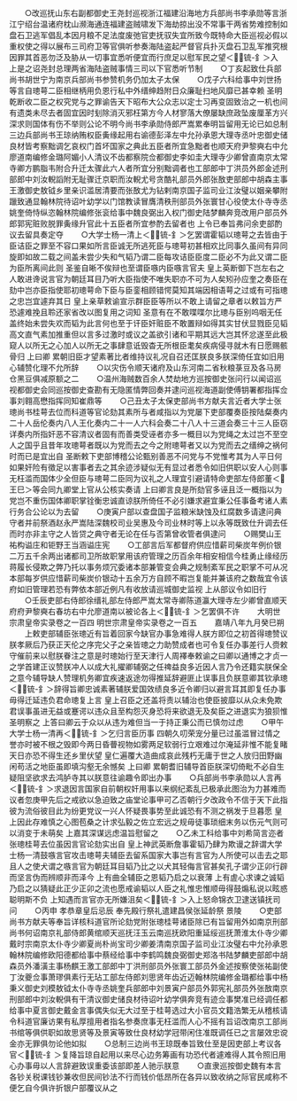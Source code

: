 <!-- { "loadSidebar": true } -->
　　○改巡抚山东右副都御史王尧封巡视浙江福建沿海地方兵部尚书李承勋等言浙江宁绍台温诸府枕山濒海通连福建盗贼啸发下海劫掠出没不常事干两省势难控制如盘石卫逃军倡乱本因月粮不足法度废弛官吏抚驭失宜所致今既特命大臣巡视必假以重权使之得以展布三司府卫等官俱听参奏海陆盗起严督官兵扑灭盘石卫乱军推究根因罪其首恶勿泛及胁从一切事宜悉听便宜而行庶足以慰军民之望＜锍-釒＞入  上是之诏尧封总理两省海陆盗贼事情三司以下官悉听节制
　　○丁亥起致仕兵部尚书胡世宁为南京兵部尚书参赞机务仍加太子太保
　　○戊子六科给事中刘世扬等言自璁萼二臣相继柄用负恩行私中外缙绅趋附日众廉耻扫地风靡已甚幸赖  圣明乾断收二臣之权究党与之罪谕告天下昭布大公众志以定士习再变固致治之一机也间有遗类未尽去者固宜因时刬除消灭邪枉第方今人材寥落大僚屡缺庶政坠废厘革方兴深求则国体有伤不举则公论不明今尚书李承勋侍郎严嵩累奉明旨留用无论已如总制三边兵部尚书王琼纳贿权臣夤缘起用右谕德彭泽左中允孙承恩大理寺丞叶忠御史储良材皆考察黜调乞哀权门首坏国家之典此五臣者所宜急黜者也顺天府尹黎奭右中允廖道南编修金璐阿媚小人清议不齿都察院佥都御史李如圭大理寺少卿曾直南京太常寺卿方鹏脂韦附合升迁太骤此六人者所宜分别黜调者也工部郎中丁洪员外郎金述刑部郎中刘汝輗謟附无耻骤迁京职而汝輗尤号贪酷礼部员外郎张敔吏部郎中胡森主事王激御史敖钺乡里亲识滥居清要而张敔尤为钻剌南京国子监司业江汝璧以姻亲攀附躐致通显翰林院待诏叶幼学以门馆教读冒膺清秩刑部员外张寰甘心役使太仆寺寺丞姚奎倚恃纵恣翰林院编修张衮给事中魏良弼出入权门御史陆梦麟奔竞改用户部员外郎郭宪赃败脱罪夤缘升官此十五臣者所宜参酌去留者也  上令已奉旨弗问余吏部酌议去留具奏定夺
　　○大学士杨一清上＜锍-釒＞乞罢谓霍韬以璁萼之去皆由于臣诘臣之罪至不容口果如所言臣诚无所逃死臣与璁萼初甚相欢比同事久虽间有异同旋即如故二载之间盖未尝少失和气韬乃谓二臣每攻诘臣臣度二臣必不为此又谓二臣为臣所离间此则  圣鉴自晰不俟辩也至谓臣嗾内臣嗾言官夫  皇上英断御下岂左右之人敢进谗说言官为朝廷耳目乃听大臣指使不唯失职亦不可为人矣矧孙应奎之奏臣在劾中岂亦臣指使耶初璁萼命下臣与臣銮相顾错愕莫知其端因相语萼之过或有可指璁之忠岂宜遽弃其日  皇上亲草敕谕宣示群臣臣等所以不敢上请留之章者以敕旨方严恐遽难挽且聆还家省改以图复用之词知  圣意有在不敢喋喋尔比璁与臣别呜咽无任盖终始未尝失欢而韬为此言何也至于讦臣奸赃臣不敢置辩如得其实甘伏显戮臣见韬高文直气素加推重但以言多过激时或议之盖欲引诸和平期其远大岂其怀忿遂至此极窥人以所无之心加人以所无之事肆意诋毁杳无所根臣耄矣疾病侵寻就木有日愿赐骸骨归  上曰卿  累朝旧臣才望素著比者维持议礼况自召还匡朕良多朕深倚任宜如旧用心辅赞化理不允所辞
　　○以灾伤令顺天诸府及山东河南二省秋粮菉豆及各马房仓黑豆俱减原额之二
　　○温州海贼数百余人焚劫地方巡按御史张问行以闻诏巡视都御史会同巡按御史查勘有无隐匿情弊回奏并逮问巡视海道副使傅钥署都指挥佥事刘翱高懋指挥同知崔鼎等
　　○己丑太子太保吏部尚书方献夫言近者大学士张璁尚书桂萼去位而科道等官论劾其素所与者咸指以为党屡下吏部覆奏臣按陆粲奏内二十人岳伦奏内八人王化奏内二十一人六科会奏二十八人十三道会奏三十三人臣窃详奏内所指奸恶不容清议者固有而善类受诬者亦多一概目以为党绳之太过岂不至空人之国乎且昔年攻璁萼者既以为党而去之今之附璁萼者又以为党而去之缙绅之祸何时而已是宜出自  圣断敕下吏部博稽公论甄别善恶不问党与不党惟考其为人平日何如果奸险有徵足以害事者去之其余迹涉疑似无有显过者悉令如旧供职以安人心则事无枉滥而国体少全但臣与璁萼二臣同为议礼之人理宜引避请特命吏部左侍郎董＜王巳＞等会同九卿堂上官从公核实奏请  上曰卿言良是所劾官多诬且泛一概指以为党岂不重伤国体卿职掌铨衡忠诚直谅朕所倚任不必引嫌求避宜秉公任事备考诸人素行务合公论以为去留
　　○庚寅户部以查盘国子监粮米缺蚀及红腐数多请逮问典守者并前祭酒赵永严嵩陆深魏校司业吴惠及今司业林时等上以永等既致仕升调去任而时亦非主守之人皆贷之典守者无论在任与否第曾收管者俱逮问
　　○赐樊山王祐构谥庄和钜野王当涵谥庄宪
　　○工部言后军都督府供应惜薪司柴炭年例价银二万五千余两出诸都司卫所故职掌用该府管理之历百余年相安相信今桂勇止缘经历蒋履长侵欺之弊乃托以事务烦冗委诸本部兼管变会典之规制紊军民之职掌不可从况本部每岁供应惜薪司柴炭价银动十五余万方自顾不暇岂复能并兼该府之数哉宜令该府如旧管理若恐有弊依本部近例凡有收放请巡城御史监视  上从部议令如旧行
　　○壬辰吏部右侍郎徐缙礼部左侍郎严嵩太常寺卿陈道瀛大理寺左少卿曾直顺天府府尹黎奭右春坊右中允廖道南以被论各上＜锍-釒＞乞罢俱不许
　　大明世宗肃皇帝实录卷之一百四
明世宗肃皇帝实录卷之一百五
　　嘉靖八年九月癸巳朔
　　上敕吏部辅臣张璁近有旨着回家今缺官办事急难得人朕方即位之初首得璁赞议朕孝厥后乃获正天伦之序完父子之亲皆璁之力助赞成者也可令复任办事差行人赍敕守催前来以慰朕眷注之意是时璁始行至天津行人周襗奉敕谕之曰卿以通博之才贞一之学首建正议赞朕冲人以成大礼擢卿辅弼之任禆益良多近因人言乃令还籍实朕保全之意今辅导缺人赞理机务卿宜疾速返途勿得推延辞避匪止误事且负朕意卿其钦承璁＜锍-釒＞辞得旨卿忠诚素著辅朕爱国效绩良多近令卿归以避言耳其即复任办事毋得迁延违负君命璁复上言  皇上召臣之还盖将责以辅治也使臣披靡以从众未免欺君误事虽进无益或蹇谔以违众且至构怨灭身恐将来欲退无及矣臣之进退实为狼狈惟  圣明察之  上答曰卿云于众以从违为难但当一于持正秉公而已慎勿过虑
　　○甲午大学士杨一清再＜锍-釒＞乞归言臣历事  四朝久叨荣宠分量已过虽滥冒过情之誉亦时被不根之毁即今两日昏瞢视物如雾两足软弱行立艰难过尔淹延非惟不能复睹  天日亦恐不得生还乡里伏望  皇仁遍覆大造曲成哀此残朽无庸于世之人放归田野幽闲苟活之地臣虽即填沟壑无余憾矣  上曰卿  累朝耆旧辅导首臣朕深切倚毗不必自生疑阻坚欲求去鸿胪寺其以朕意往谕趣令即出办事
　　○兵部尚书李承勋以人言再＜锍-釒＞求退因言国家自前朝权奸用事以来纲纪紊乱已极承此图治为力甚难而议者忽庚甲先后之戒欲以急迫致之庙堂论事甲可乙否朝行夕改政令不信于天下此指彼为流俗彼目此为纷更党议一兴人怀疑畏事势至此诚恐有不测之祸发于旦暮愿  皇上因此存难慎之心图苞桑之计求弘毅之佐立宏远之规毋徒事琐细末务以伤元气则可以消变于未萌矣  上嘉其深谋远虑温旨慰留之
　　○乙未工科给事中刘希简言迩者张璁桂萼去位虽因言官论劾实出自  皇上神武英断詹事霍韬乃肆为欺谩之辞谓大学士杨一清鼓嗾言官攻击璁萼夫辅臣去留系国家大事岂有言官为人所使可以击去之耶且人之使犬谓之嗾言官为朝廷耳目韬乃比之以犬其轻侮言官甚矣孔子谓少正卯行辟而坚言伪而辨顺非而泽今  上有曲全辅臣之恩韬乃启之以衰薄  上有虗心求谏之诚韬乃启之以猜疑此正少正卯之流也愿戒谕韬以人臣之礼惟忠惟顺毋得鼓煽私说以眩惑聪明斯不负  上知遇而言官亦无所嫌沮矣＜锍-釒＞入上怒命锦衣卫逮送镇抚司问
　　○丙申  孝恭章皇后忌辰  奉先殿行祭礼遣建昌侯张延龄祭  景陵
　　○吏部尚书方献夫等奉旨详核科道官所论劾党附张璁桂萼诸臣除已有旨留用外如南京刑部尚书何诏南京礼部侍郎黄绾顺天巡抚汪玉云南巡抚欧阳重延绥巡抚萧淮太仆寺少卿戴时宗南京太仆寺少卿夏尚朴尚宝司少卿姜清南京国子监司业江汝璧右中允孙承恩翰林院编修欧阳德都给事中蔡经给事中李鹤鸣魏良弼御史郑洛书陆梦麟吏部郎中胡森员外潘潢主事杨麒王激工部郎中丁洪刑部员外张寰工部员外金述按察使张祐副使丁汝夔佥事萧璆俱素行无玷工部左侍郎刘思贤年齿近迈翰林院编修金璐都给事中杨秉义御史刘模敖钺太仆寺寺丞姚奎兵部郎中刘景寅户部员外郭宪礼部员外张敔南京刑部郎中刘汝輗俱有干清议御史储良材待诏叶幼学俱奔竞有迹佥事樊准已经调任都给事中夏言御史戴金言事偶失似无大过至于桂萼选过大小官员文籍浩繁无从稽核请令科道官廉访果有私厚擅用者指名参奏庶事无枉滥而人心不摇有旨诏改南京工部尚书绾等俱供职如故思贤等及景寅等致仕良材幼学冠带闲住准既调任已之言屡效忠谠金亦无罪俱勿论他如拟
　　○总制三边尚书王琼既奉旨致仕至是因吏部上考议各官＜锍-釒＞复降旨琼自起用以来尽心边务筹画有功恐代者遽难得人其令照旧用心办事毋以人言辞避致误重委该部即差人驰示朕意
　　○直隶巡按御史魏有本言各钞关税课钱钞兼收但民间钞法不行而钱价低昂所在各异以致收纳之际官民咸称不便乞自今俱许折银户部覆议从之
